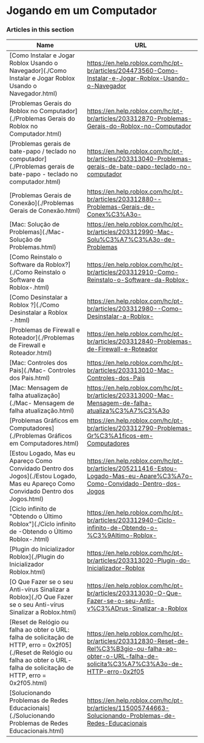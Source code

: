 # Jogando em um Computador  
### Articles in this section
Name|URL
-|-
[Como Instalar e Jogar Roblox Usando o Navegador](./Como Instalar e Jogar Roblox Usando o Navegador.html) |https://en.help.roblox.com/hc/pt-br/articles/204473560-Como-Instalar-e-Jogar-Roblox-Usando-o-Navegador
[Problemas Gerais do Roblox no Computador](./Problemas Gerais do Roblox no Computador.html) |https://en.help.roblox.com/hc/pt-br/articles/203312870-Problemas-Gerais-do-Roblox-no-Computador
[Problemas gerais de bate-papo / teclado no computador](./Problemas gerais de bate-papo - teclado no computador.html) |https://en.help.roblox.com/hc/pt-br/articles/203313040-Problemas-gerais-de-bate-papo-teclado-no-computador
[Problemas Gerais de Conexão](./Problemas Gerais de Conexão.html) |https://en.help.roblox.com/hc/pt-br/articles/203312880--Problemas-Gerais-de-Conex%C3%A3o-
[Mac: Solução de Problemas](./Mac- Solução de Problemas.html) |https://en.help.roblox.com/hc/pt-br/articles/203312990-Mac-Solu%C3%A7%C3%A3o-de-Problemas
[Como Reinstalo o Software da Roblox?](./Como Reinstalo o Software da Roblox-.html) |https://en.help.roblox.com/hc/pt-br/articles/203312910-Como-Reinstalo-o-Software-da-Roblox-
[Como Desinstalar a Roblox ?](./Como Desinstalar a Roblox -.html) |https://en.help.roblox.com/hc/pt-br/articles/203312980--Como-Desinstalar-a-Roblox-
[Problemas de Firewall e Roteador](./Problemas de Firewall e Roteador.html) |https://en.help.roblox.com/hc/pt-br/articles/203312840-Problemas-de-Firewall-e-Roteador
[Mac: Controles dos Pais](./Mac- Controles dos Pais.html) |https://en.help.roblox.com/hc/pt-br/articles/203313010-Mac-Controles-dos-Pais
[Mac: Mensagem de falha atualização](./Mac- Mensagem de falha atualização.html) |https://en.help.roblox.com/hc/pt-br/articles/203313000-Mac-Mensagem-de-falha-atualiza%C3%A7%C3%A3o
[Problemas Gráficos em Computadores](./Problemas Gráficos em Computadores.html) |https://en.help.roblox.com/hc/pt-br/articles/203312790-Problemas-Gr%C3%A1ficos-em-Computadores
[Estou Logado, Mas eu Apareço Como Convidado Dentro dos Jogos](./Estou Logado, Mas eu Apareço Como Convidado Dentro dos Jogos.html) |https://en.help.roblox.com/hc/pt-br/articles/205211416-Estou-Logado-Mas-eu-Apare%C3%A7o-Como-Convidado-Dentro-dos-Jogos
[Ciclo infinito de "Obtendo o Último Roblox"](./Ciclo infinito de -Obtendo o Último Roblox-.html) |https://en.help.roblox.com/hc/pt-br/articles/203312940-Ciclo-infinito-de-Obtendo-o-%C3%9Altimo-Roblox-
[Plugin do Inicializador Roblox](./Plugin do Inicializador Roblox.html) |https://en.help.roblox.com/hc/pt-br/articles/203313020-Plugin-do-Inicializador-Roblox
[O Que Fazer se o seu Anti-vírus Sinalizar a Roblox](./O Que Fazer se o seu Anti-vírus Sinalizar a Roblox.html) |https://en.help.roblox.com/hc/pt-br/articles/203313030-O-Que-Fazer-se-o-seu-Anti-v%C3%ADrus-Sinalizar-a-Roblox
[Reset de Relógio ou falha ao obter o URL: falha de solicitação de HTTP, erro = 0x2f05](./Reset de Relógio ou falha ao obter o URL- falha de solicitação de HTTP, erro = 0x2f05.html) |https://en.help.roblox.com/hc/pt-br/articles/203312830-Reset-de-Rel%C3%B3gio-ou-falha-ao-obter-o-URL-falha-de-solicita%C3%A7%C3%A3o-de-HTTP-erro-0x2f05
[Solucionando Problemas de Redes Educacionais](./Solucionando Problemas de Redes Educacionais.html) |https://en.help.roblox.com/hc/pt-br/articles/115005744663-Solucionando-Problemas-de-Redes-Educacionais